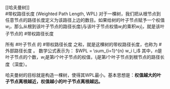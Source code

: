 [[哈夫曼树]]   
#带权路径长度 (Weighted Path Length, WPL)
对于一棵树，我们把从根节点到任意节点的路径长度定义为该路径上边的数目。如果给树的叶子节点赋予一个权值$w_i$，那么从根到该叶子节点的路径长度$l_i$与该叶子节点权值$w_i$的乘积$w_i l_i$，就是该叶子节点的 #带权路径长度     

所有 #叶子节点 的 #带权路径长度 之和，就是这棵树的带权路径长度，也称为 #外部路径长度 。
数学公式表示为：
$WPL = \sum_{i=1}^{n} w_i l_i$
其中，$n$是叶子节点的个数，$w_i$是第$i$个叶子节点的权值，$l_i$是第$i$个叶子节点到根节点的路径长度（深度）。

哈夫曼树的目标就是构造一棵树，使得其WPL最小。基本思想是：**权值越大的叶子节点离根越近，权值越小的叶子节点离根越远。**